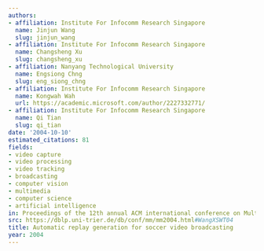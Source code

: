 ```yaml
---
authors:
- affiliation: Institute For Infocomm Research Singapore
  name: Jinjun Wang
  slug: jinjun_wang
- affiliation: Institute For Infocomm Research Singapore
  name: Changsheng Xu
  slug: changsheng_xu
- affiliation: Nanyang Technological University
  name: Engsiong Chng
  slug: eng_siong_chng
- affiliation: Institute For Infocomm Research Singapore
  name: Kongwah Wah
  url: https://academic.microsoft.com/author/2227332771/
- affiliation: Institute For Infocomm Research Singapore
  name: Qi Tian
  slug: qi_tian
date: '2004-10-10'
estimated_citations: 81
fields:
- video capture
- video processing
- video tracking
- broadcasting
- computer vision
- multimedia
- computer science
- artificial intelligence
in: Proceedings of the 12th annual ACM international conference on Multimedia
src: https://dblp.uni-trier.de/db/conf/mm/mm2004.html#WangXSWT04
title: Automatic replay generation for soccer video broadcasting
year: 2004
---
```

